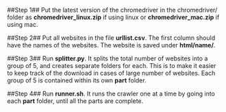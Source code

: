 ##Step 1##
Put the latest version of the chromedriver in the chromedriver/ folder as __chromedriver_linux.zip__ if using linux or __chromedriver_mac.zip__ if using mac. 

##Step 2##
Put all websites in the file __urllist.csv__. The first column should have the names of the websites. The website is saved under __html/name/__.

##Step 3##
Run __splitter.py__. It splits the total number of websites into a group of 5, and creates separate folders for each. This is to make it easier to keep track of the download in cases of large number of websites. Each group of 5 is contained within its own __part__ folder. 

##Step 4##
Run __runner.sh__. It runs the crawler one at a time by going into each __part__ folder, until all the parts are complete. 

